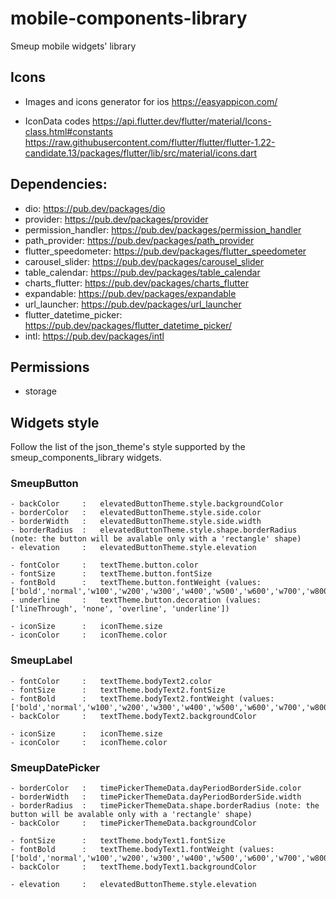 # mobile-components-library
Smeup mobile widgets' library 

## Icons

- Images and icons generator for ios
    https://easyappicon.com/   

- IconData codes
    https://api.flutter.dev/flutter/material/Icons-class.html#constants
    https://raw.githubusercontent.com/flutter/flutter/flutter-1.22-candidate.13/packages/flutter/lib/src/material/icons.dart
    
## Dependencies:
- dio:                      https://pub.dev/packages/dio
- provider:                 https://pub.dev/packages/provider
- permission_handler:       https://pub.dev/packages/permission_handler
- path_provider:            https://pub.dev/packages/path_provider
- flutter_speedometer:      https://pub.dev/packages/flutter_speedometer
- carousel_slider:          https://pub.dev/packages/carousel_slider
- table_calendar:           https://pub.dev/packages/table_calendar
- charts_flutter:           https://pub.dev/packages/charts_flutter
- expandable:               https://pub.dev/packages/expandable
- url_launcher:             https://pub.dev/packages/url_launcher
- flutter_datetime_picker:  https://pub.dev/packages/flutter_datetime_picker/
- intl:                     https://pub.dev/packages/intl

## Permissions

- storage

## Widgets style 
Follow the list of the json_theme's style supported by the smeup_components_library widgets.

### SmeupButton
    - backColor     :   elevatedButtonTheme.style.backgroundColor
    - borderColor   :   elevatedButtonTheme.style.side.color
    - borderWidth   :   elevatedButtonTheme.style.side.width
    - borderRadius  :   elevatedButtonTheme.style.shape.borderRadius (note: the button will be avalable only with a 'rectangle' shape)
    - elevation     :   elevatedButtonTheme.style.elevation

    - fontColor     :   textTheme.button.color
    - fontSize      :   textTheme.button.fontSize
    - fontBold      :   textTheme.button.fontWeight (values: ['bold','normal','w100','w200','w300','w400','w500','w600','w700','w800','w900'])
    - underline     :   textTheme.button.decoration (values: ['lineThrough', 'none', 'overline', 'underline'])

    - iconSize      :   iconTheme.size
    - iconColor     :   iconTheme.color

### SmeupLabel
    - fontColor     :   textTheme.bodyText2.color
    - fontSize      :   textTheme.bodyText2.fontSize
    - fontBold      :   textTheme.bodyText2.fontWeight (values: ['bold','normal','w100','w200','w300','w400','w500','w600','w700','w800','w900'])
    - backColor     :   textTheme.bodyText2.backgroundColor

    - iconSize      :   iconTheme.size
    - iconColor     :   iconTheme.color

### SmeupDatePicker
    - borderColor   :   timePickerThemeData.dayPeriodBorderSide.color
    - borderWidth   :   timePickerThemeData.dayPeriodBorderSide.width
    - borderRadius  :   timePickerThemeData.shape.borderRadius (note: the button will be avalable only with a 'rectangle' shape)
    - backColor     :   timePickerThemeData.backgroundColor

    - fontSize      :   textTheme.bodyText1.fontSize
    - fontBold      :   textTheme.bodyText1.fontWeight (values: ['bold','normal','w100','w200','w300','w400','w500','w600','w700','w800','w900'])
    - backColor     :   textTheme.bodyText1.backgroundColor

    - elevation     :   elevatedButtonTheme.style.elevation